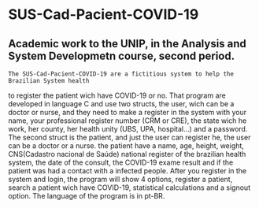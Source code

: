 # SUS-Cad-Pacient-COVID-19
## Academic work to the UNIP, in the Analysis and System Developmetn course, second period.

    The SUS-Cad-Pacient-COVID-19 are a fictitious system to help the Brazilian System health 
  to register the patient wich have COVID-19 or no.
    That program are developed in language C and use two structs, the user, wich can be a doctor
  or nurse, and they need to make a register in the system with your name, your professional 
  register number (CRM or CRE), the state wich he work, her county, her health unity
  (UBS, UPA, hospital...) and a password. 
    The second struct is the patient, and just the user can register he, the user can be a doctor 
  or a nurse. the patient have a name, age, height, weight, CNS(Cadastro nacional de Saúde) 
  national register of the brazilian health system, the date of the consult, the COVID-19 exame result
  and if the patient was had a contact with a infected people.
    After you register in the system and login, the program will show 4 options, register a patient, search a patient 
  wich have COVID-19, statistical calculations and a signout option. The language of the program is in pt-BR.
  

